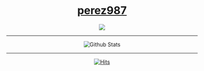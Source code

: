 <div align="center">

# [perez987](https://github.com/perez987)

[![](https://img.shields.io/badge/Repositories-perez987-informational?style=flat&logo=apple&logoColor=white&color=0677b7)](https://github.com/perez987?tab=repositories)

<hr>

![Github Stats](https://github-readme-stats.vercel.app/api?username=perez987&show_icons=true&theme=algolia&hide_title=true&disable_animations=true)
  
<hr>
  
[![Hits](https://hits.sh/github.com/perez987/hits.svg?extraCount=3254?label=Visitors)](https://hits.sh/github.com/perez987/hits/)
  
</div>
